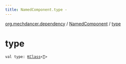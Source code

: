 ```yaml
---
title: NamedComponent.type - 
---
```


[org.mechdancer.dependency](../index.html) / [NamedComponent](index.html) / [type](./type.html)

# type

`val type: `[`KClass`](https://kotlinlang.org/api/latest/jvm/stdlib/kotlin.reflect/-k-class/index.html)`<`[`T`](index.html#T)`>`
